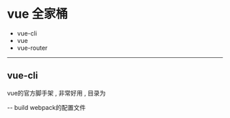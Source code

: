 # vue 全家桶

* vue-cli
* vue
* vue-router

___

## vue-cli

vue的官方脚手架 , 非常好用 , 目录为

-- build   webpack的配置文件